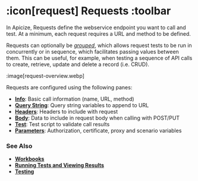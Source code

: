# :icon[request] Requests :toolbar

In Apicize, Requests define the webservice endpoint you want to call and test.  At a minimum, each request requires a URL and method to be defined.

Requests can optionally be [*grouped*](help:groups), which allows request tests to be run in concurrently or in sequence, which facilitates passing values between them.  This can be useful, for example, when testing a sequence of API calls to create, retrieve, update and delete a record (i.e. CRUD).

:image[request-overview.webp]

Requests are configured using the following panes:

* [**Info**](help:requests/info): Basic call information (name, URL, method)
* [**Query String**](help:requests/query): Query string variables to append to URL
* [**Headers**](help:requests/headers):  Headers to include with request
* [**Body**](help:requests/body): Data to include in request body when calling with POST/PUT
* [**Test**](help:requests/test): Test script to validate call results
* [**Parameters**](help:requests/parameters): Authorization, certificate, proxy and scenario variables

### See Also

* [**Workbooks**](help:workbooks)
* [**Running Tests and Viewing Results**](help:running-tests)
* [**Testing**](help:testing)
